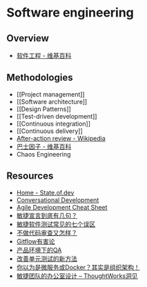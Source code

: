 # Software engineering

## Overview

- [软件工程 - 维基百科](https://zh.wikipedia.org/wiki/%E8%BD%AF%E4%BB%B6%E5%B7%A5%E7%A8%8B)

## Methodologies

- [[Project management]]
- [[Software architecture]]
- [[Design Patterns]]
- [[Test-driven development]]
- [[Continuous integration]]
- [[Continuous delivery]]
- [After-action review - Wikipedia](https://en.wikipedia.org/wiki/After-action_review)
- [巴士因子 - 维基百科](https://zh.wikipedia.org/wiki/%E5%B7%B4%E5%A3%AB%E5%9B%A0%E5%AD%90)
- Chaos Engineering

## Resources

- [Home - State.of.dev](https://stateofdev.com/)
- [Conversational Development](http://conversationaldevelopment.com/)
- [Agile Development Cheat Sheet](http://cheatsheetworld.com/programming/agile-development-cheat-sheet/)
- [敏捷宣言到底有几句？](http://insights.thoughtworkers.org/how-many-words-in-agile-manifesto/)
- [敏捷软件测试常见的七个误区](http://insights.thoughtworkers.org/agile-testing-misunderstanding/)
- [不做代码审查又怎样？](http://insights.thoughtworkers.org/without-code-review/)
- [Gitflow有害论](http://insights.thoughtworkers.org/gitflow-consider-harmful/)
- [产品环境下的QA](http://insights.thoughtworkers.org/qa-in-production-practice/)
- [改善单元测试的新方法](http://insights.thoughtworkers.org/improve-the-effectiveness-of-unit-testing/)
- [你以为是微服务或Docker？其实是组织架构！](http://insights.thoughtworkers.org/microservices-docker-organization-transfermation/)
- [敏捷团队的办公室设计 – ThoughtWorks洞见](http://insights.thoughtworkers.org/office-designed-by-agile-team/)

